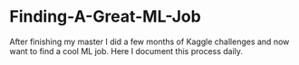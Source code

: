 # Finding-A-Great-ML-Job
After finishing my master I did a few months of Kaggle challenges and now want to find a cool ML job. Here I document this process daily. 
